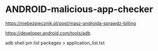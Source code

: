# ANDROID-malicious-app-checker

https://niebezpiecznik.pl/post/masz-androida-sprawdz-billing

https://developer.android.com/tools/adb

adb shell pm list packages > application_list.txt
